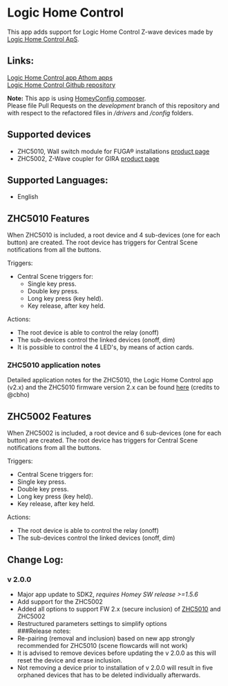 # Logic Home Control

This app adds support for Logic Home Control Z-wave devices made by [Logic Home Control ApS](http://logichome.dk/).

## Links:
[Logic Home Control app Athom apps](https://apps.athom.com/app/dk.logichome)                    
[Logic Home Control Github repository](https://github.com/TedTolboom/dk.logichome)   

**Note:** This app is using [HomeyConfig composer](https://www.npmjs.com/package/node-homey-config-composer).   
Please file Pull Requests on the *development* branch of this repository and with respect to the refactored files in _/drivers_ and _/config_ folders.   

## Supported devices
* ZHC5010, Wall switch module for FUGA® installations [product page](http://logichome.dk/index.php/products/3-zhc5010-z-wave-switch-module-for-fuga-installations)
* ZHC5002, Z-Wave coupler for GIRA [product page](http://logichome.dk/index.php/products/7-zhc5002-z-wave-coupler-for-gira)

## Supported Languages:
* English

## ZHC5010 Features

When ZHC5010 is included, a root device and 4 sub-devices (one for each button) are created.
The root device has triggers for Central Scene notifications from all the buttons.

Triggers:
* Central Scene triggers for:
  * Single key press.
  * Double key press.
  * Long key press (key held).
  * Key release, after key held.

Actions:
 * The root device is able to control the relay (onoff)   
 * The sub-devices control the linked devices (onoff, dim)
 * It is possible to control the 4 LED's, by means of action cards.

### ZHC5010 application notes
Detailed application notes for the ZHC5010, the Logic Home Control app (v2.x) and the ZHC5010 firmware version 2.x can be found [here](https://github.com/TedTolboom/dk.logichome/blob/development/docs/ZHC5010_Application_notes.pdf) (credits to @cbho)

## ZHC5002 Features

When ZHC5002 is included, a root device and 6 sub-devices (one for each button) are created.
The root device has triggers for Central Scene notifications from all the buttons.

Triggers:
* Central Scene triggers for:
 * Single key press.
 * Double key press.
 * Long key press (key held).
 * Key release, after key held.

Actions:
* The root device is able to control the relay (onoff)   
* The sub-devices control the linked devices (onoff, dim)

## Change Log:
### v 2.0.0
* Major app update to SDK2, _requires Homey SW release >=1.5.6_
* Add support for the ZHC5002   
* Added all options to support FW 2.x (secure inclusion) of [ZHC5010](http://logichome.dk/index.php/10-support-categories/6-zhc5010-firmware) and ZHC5002   
* Restructured parameters settings to simplify options   
###Release notes:
* Re-pairing (removal and inclusion) based on new app strongly recommended for ZHC5010 (scene flowcards will not work)
* It is advised to remove devices before updating the v 2.0.0 as this will reset the device and erase inclusion.
* Not removing a device prior to installation of v 2.0.0 will result in five orphaned devices that has to be deleted individually afterwards.
